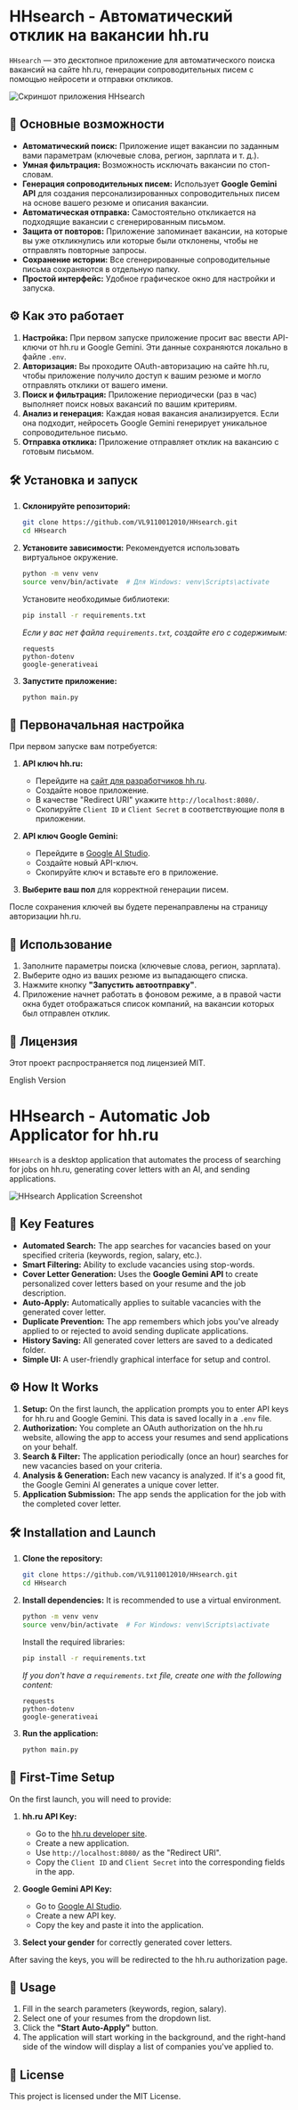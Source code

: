 # HHsearch - Автоматический отклик на вакансии hh.ru

`HHsearch` — это десктопное приложение для автоматического поиска вакансий на сайте hh.ru, генерации сопроводительных писем с помощью нейросети и отправки откликов.

![Скриншот приложения HHsearch](https://raw.githubusercontent.com/VL9110012010/HHsearch/1d841cb89a39bb5991626a2fbdf89fb24f65dfaa/screenshot.png)

## 🚀 Основные возможности

*   **Автоматический поиск:** Приложение ищет вакансии по заданным вами параметрам (ключевые слова, регион, зарплата и т. д.).
*   **Умная фильтрация:** Возможность исключать вакансии по стоп-словам.
*   **Генерация сопроводительных писем:** Использует **Google Gemini API** для создания персонализированных сопроводительных писем на основе вашего резюме и описания вакансии.
*   **Автоматическая отправка:** Самостоятельно откликается на подходящие вакансии с сгенерированным письмом.
*   **Защита от повторов:** Приложение запоминает вакансии, на которые вы уже откликнулись или которые были отклонены, чтобы не отправлять повторные запросы.
*   **Сохранение истории:** Все сгенерированные сопроводительные письма сохраняются в отдельную папку.
*   **Простой интерфейс:** Удобное графическое окно для настройки и запуска.

## ⚙️ Как это работает

1.  **Настройка:** При первом запуске приложение просит вас ввести API-ключи от hh.ru и Google Gemini. Эти данные сохраняются локально в файле `.env`.
2.  **Авторизация:** Вы проходите OAuth-авторизацию на сайте hh.ru, чтобы приложение получило доступ к вашим резюме и могло отправлять отклики от вашего имени.
3.  **Поиск и фильтрация:** Приложение периодически (раз в час) выполняет поиск новых вакансий по вашим критериям.
4.  **Анализ и генерация:** Каждая новая вакансия анализируется. Если она подходит, нейросеть Google Gemini генерирует уникальное сопроводительное письмо.
5.  **Отправка отклика:** Приложение отправляет отклик на вакансию с готовым письмом.

## 🛠️ Установка и запуск

1.  **Склонируйте репозиторий:**
    ```bash
    git clone https://github.com/VL9110012010/HHsearch.git
    cd HHsearch
    ```

2.  **Установите зависимости:**
    Рекомендуется использовать виртуальное окружение.
    ```bash
    python -m venv venv
    source venv/bin/activate  # Для Windows: venv\Scripts\activate
    ```
    Установите необходимые библиотеки:
    ```bash
    pip install -r requirements.txt
    ```
    *Если у вас нет файла `requirements.txt`, создайте его с содержимым:*
    ```
    requests
    python-dotenv
    google-generativeai
    ```

3.  **Запустите приложение:**
    ```bash
    python main.py
    ```
    
## 🔑 Первоначальная настройка

При первом запуске вам потребуется:

1.  **API ключ hh.ru:**
    *   Перейдите на [сайт для разработчиков hh.ru](https://dev.hh.ru/).
    *   Создайте новое приложение.
    *   В качестве "Redirect URI" укажите `http://localhost:8080/`.
    *   Скопируйте `Client ID` и `Client Secret` в соответствующие поля в приложении.

2.  **API ключ Google Gemini:**
    *   Перейдите в [Google AI Studio](https://aistudio.google.com/app/apikey).
    *   Создайте новый API-ключ.
    *   Скопируйте ключ и вставьте его в приложение.

3.  **Выберите ваш пол** для корректной генерации писем.

После сохранения ключей вы будете перенаправлены на страницу авторизации hh.ru.

## 📝 Использование

1.  Заполните параметры поиска (ключевые слова, регион, зарплата).
2.  Выберите одно из ваших резюме из выпадающего списка.
3.  Нажмите кнопку **"Запустить автоотправку"**.
4.  Приложение начнет работать в фоновом режиме, а в правой части окна будет отображаться список компаний, на вакансии которых был отправлен отклик.

## 📄 Лицензия

Этот проект распространяется под лицензией MIT.





English Version

# HHsearch - Automatic Job Applicator for hh.ru

`HHsearch` is a desktop application that automates the process of searching for jobs on hh.ru, generating cover letters with an AI, and sending applications.

![HHsearch Application Screenshot](https://raw.githubusercontent.com/VL9110012010/HHsearch/1d841cb89a39bb5991626a2fbdf89fb24f65dfaa/screenshot.png)

## 🚀 Key Features

*   **Automated Search:** The app searches for vacancies based on your specified criteria (keywords, region, salary, etc.).
*   **Smart Filtering:** Ability to exclude vacancies using stop-words.
*   **Cover Letter Generation:** Uses the **Google Gemini API** to create personalized cover letters based on your resume and the job description.
*   **Auto-Apply:** Automatically applies to suitable vacancies with the generated cover letter.
*   **Duplicate Prevention:** The app remembers which jobs you've already applied to or rejected to avoid sending duplicate applications.
*   **History Saving:** All generated cover letters are saved to a dedicated folder.
*   **Simple UI:** A user-friendly graphical interface for setup and control.

## ⚙️ How It Works

1.  **Setup:** On the first launch, the application prompts you to enter API keys for hh.ru and Google Gemini. This data is saved locally in a `.env` file.
2.  **Authorization:** You complete an OAuth authorization on the hh.ru website, allowing the app to access your resumes and send applications on your behalf.
3.  **Search & Filter:** The application periodically (once an hour) searches for new vacancies based on your criteria.
4.  **Analysis & Generation:** Each new vacancy is analyzed. If it's a good fit, the Google Gemini AI generates a unique cover letter.
5.  **Application Submission:** The app sends the application for the job with the completed cover letter.

## 🛠️ Installation and Launch

1.  **Clone the repository:**
    ```bash
    git clone https://github.com/VL9110012010/HHsearch.git
    cd HHsearch
    ```

2.  **Install dependencies:**
    It is recommended to use a virtual environment.
    ```bash
    python -m venv venv
    source venv/bin/activate  # For Windows: venv\Scripts\activate
    ```
    Install the required libraries:
    ```bash
    pip install -r requirements.txt
    ```
    *If you don't have a `requirements.txt` file, create one with the following content:*
    ```
    requests
    python-dotenv
    google-generativeai
    ```

3.  **Run the application:**
    ```bash
    python main.py
    ```
    
## 🔑 First-Time Setup

On the first launch, you will need to provide:

1.  **hh.ru API Key:**
    *   Go to the [hh.ru developer site](https://dev.hh.ru/).
    *   Create a new application.
    *   Use `http://localhost:8080/` as the "Redirect URI".
    *   Copy the `Client ID` and `Client Secret` into the corresponding fields in the app.

2.  **Google Gemini API Key:**
    *   Go to [Google AI Studio](https://aistudio.google.com/app/apikey).
    *   Create a new API key.
    *   Copy the key and paste it into the application.

3.  **Select your gender** for correctly generated cover letters.

After saving the keys, you will be redirected to the hh.ru authorization page.

## 📝 Usage

1.  Fill in the search parameters (keywords, region, salary).
2.  Select one of your resumes from the dropdown list.
3.  Click the **"Start Auto-Apply"** button.
4.  The application will start working in the background, and the right-hand side of the window will display a list of companies you've applied to.

## 📄 License

This project is licensed under the MIT License.
